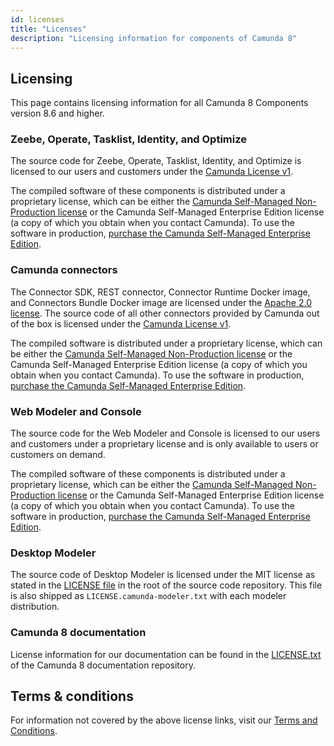 ```yaml
---
id: licenses
title: "Licenses"
description: "Licensing information for components of Camunda 8"
---
```


## Licensing

This page contains licensing information for all Camunda 8 Components version 8.6 and higher.

### Zeebe, Operate, Tasklist, Identity, and Optimize

The source code for Zeebe, Operate, Tasklist, Identity, and Optimize is licensed to our users and customers under the [Camunda License v1](https://legal.camunda.com/licensing-and-other-legal-terms#camunda-license).

The compiled software of these components is distributed under a proprietary license, which can be either the [Camunda Self-Managed Non-Production license](https://legal.camunda.com/#self-managed-non-production-terms) or the Camunda Self-Managed Enterprise Edition license (a copy of which you obtain when you contact Camunda). To use the software in production, [purchase the Camunda Self-Managed Enterprise Edition](https://camunda.com/platform/camunda-platform-enterprise-contact/).

### Camunda connectors

The Connector SDK, REST connector, Connector Runtime Docker image, and Connectors Bundle Docker image are licensed under the [Apache 2.0 license](https://www.apache.org/licenses/LICENSE-2.0). The source code of all other connectors provided by Camunda out of the box is licensed under the [Camunda License v1](https://legal.camunda.com/licensing-and-other-legal-terms#camunda-license).

The compiled software is distributed under a proprietary license, which can be either the [Camunda Self-Managed Non-Production license](https://legal.camunda.com/#self-managed-non-production-terms) or the Camunda Self-Managed Enterprise Edition license (a copy of which you obtain when you contact Camunda). To use the software in production, [purchase the Camunda Self-Managed Enterprise Edition](https://camunda.com/platform/camunda-platform-enterprise-contact/).

### Web Modeler and Console

The source code for the Web Modeler and Console is licensed to our users and customers under a proprietary license and is only available to users or customers on demand.

The compiled software of these components is distributed under a proprietary license, which can be either the [Camunda Self-Managed Non-Production license](https://legal.camunda.com/#self-managed-non-production-terms) or the Camunda Self-Managed Enterprise Edition license (a copy of which you obtain when you contact Camunda). To use the software in production, [purchase the Camunda Self-Managed Enterprise Edition](https://camunda.com/platform/camunda-platform-enterprise-contact/).

### Desktop Modeler

The source code of Desktop Modeler is licensed under the MIT license as stated in the [LICENSE file](https://github.com/camunda/camunda-modeler/blob/master/LICENSE) in the root of the source code repository. This file is also shipped as `LICENSE.camunda-modeler.txt` with each modeler distribution.

### Camunda 8 documentation

License information for our documentation can be found in the [LICENSE.txt](https://github.com/camunda/camunda-docs/blob/main/LICENSE.txt) of the Camunda 8 documentation repository.

## Terms & conditions

For information not covered by the above license links, visit our [Terms and Conditions](https://legal.camunda.com/licensing-and-other-legal-terms).
